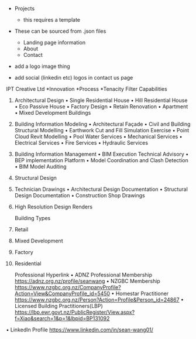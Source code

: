 - Projects

  - this requires a template

- These can be sourced from .json files

  - Landing page information
  - About
  - Contact

- add a logo image thing

- add social (linkedin etc) logos in contact us page

IPT Creative Ltd
*Innovation
*Process
\*Tenacity
Filter
Capabilities

1. Architectural Design
   • Single Residential House
   • Hill Residential House
   • Eco Passive House
   • Factory Design
   • Retain Renovation
   • Apartment
   • Mixed Development Buildings
2. Building Information Modeling
   • Architectural Façade
   • Civil and Building Structural Modelling
   • Earthwork Cut and Fill Simulation Exercise
   • Point Cloud Revit Modelling
   • Pool Water Services
   • Mechanical Services
   • Electrical Services
   • Fire Services
   • Hydraulic Services
3. Building Information Management
   • BIM Execution Technical Advisory
   • BEP implementation Platform
   • Model Coordination and Clash Detection
   • BIM Model Auditing
4. Structural Design
5. Technician Drawings
   • Architectural Design Documentation
   • Structural Design Documentation
   • Construction Shop Drawings
6. High Resolution Design Renders

   Building Types

7. Retail
8. Mixed Development
9. Factory
10. Residential

    Professional Hyperlink
    • ADNZ Professional Membership
    https://adnz.org.nz/profile/seanwang
    • NZGBC Membership
    https://www.nzgbc.org.nz/CompanyProfile?Action=View&CompanyProfile_id=5450
    • Homestar Practitioner
    https://www.nzgbc.org.nz/Person?Action=Profile&Person_id=24867
    • Licensed Building Practitioners(LBP)
    https://lbp.ewr.govt.nz/PublicRegister/View.aspx?f=Xiao&search=1&p=1&lbpid=BP131092

• LinkedIn Profile
https://www.linkedin.com/in/sean-wang01/
